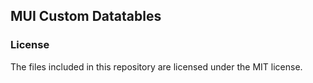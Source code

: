 ## MUI Custom Datatables


### License
The files included in this repository are licensed under the MIT license.